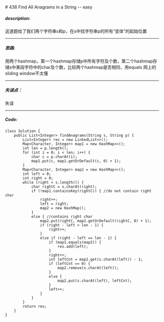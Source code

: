 \# 438 Find All Anagrams in a String -- easy
##### description:
这道题给了我们两个字符串s和p，在s中找字符串p的所有“变体”的起始位置
****************
##### 思路:
用两个hashmap，第一个hashmap存储p中所有字符及个数，第二个hashmap存储s中某段字符中的char及个数，比较两个hashmap是否相同，用equals
网上的sliding window不太懂
**********
##### 失误点：
失误
********
##### Code:
```
class Solution {
    public List<Integer> findAnagrams(String s, String p) {
        List<Integer> res = new LinkedList<>();
        Map<Character, Integer> map1 = new HashMap<>();
        int len = p.length();
        for (int i = 0; i < len; i++) {
            char c = p.charAt(i);
            map1.put(c, map1.getOrDefault(c, 0) + 1);
        }
        Map<Character, Integer> map2 = new HashMap<>();
        int left = 0;
        int right = 0;
        while (right < s.length()) {
            char rightC = s.charAt(right);
            if (!map1.containsKey(rightC)) { //do not contain right char
                right++;
                left = right;
                map2 = new HashMap();
            }
            else { //contains right char
                map2.put(rightC, map2.getOrDefault(rightC, 0) + 1);
                if (right - left < len - 1) {                    
                    right++;
                }
                else if (right - left == len - 1) {                  
                    if (map1.equals(map2)) {
                        res.add(left);
                    }
                    right++;
                    int leftCnt = map2.get(s.charAt(left)) - 1;
                    if (leftCnt == 0) {
                        map2.remove(s.charAt(left));
                    }
                    else {
                        map2.put(s.charAt(left), leftCnt);
                    }
                    left++;
                }
            }
        }
        return res;
    }
}
```
